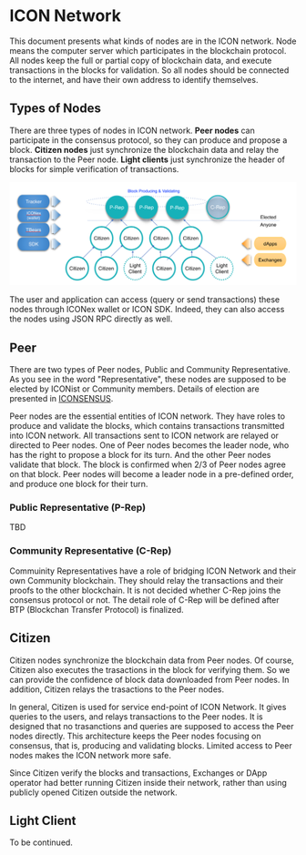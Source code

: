 ICON Network
==============

This document presents what kinds of nodes are in the ICON network. 
Node means the computer server which participates in the blockchain protocol.
All nodes keep the full or partial copy of blockchain data, and execute transactions in the blocks for validation.
So all nodes should be connected to the internet, and have their own address to identify themselves.

## Types of Nodes

There are three types of nodes in ICON network.
**Peer nodes** can participate in the consensus protocol, so they can produce and propose a block.
**Citizen nodes** just synchronize the blockchain data and relay the transaction to the Peer node.
**Light clients** just synchronize the header of blocks for simple verification of transactions.

![types of nodes](types_of_nodes.png)

The user and application can access (query or send transactions) these nodes through ICONex wallet or ICON SDK. 
Indeed, they can also access the nodes using JSON RPC directly as well.

## Peer

There are two types of Peer nodes, Public and Community Representative. 
As you see in the word "Representative", these nodes are supposed to be elected by ICONist or Community members.
Details of election are presented in [ICONSENSUS](https://icon.community/iconsensus/).

Peer nodes are the essential entities of ICON network. 
They have roles to produce and validate the blocks, which contains transactions transmitted into ICON network.
All transactions sent to ICON network are relayed or directed to Peer nodes.
One of Peer nodes becomes the leader node, who has the right to propose a block for its turn. 
And the other Peer nodes validate that block. The block is confirmed when 2/3 of Peer nodes agree on that block.
Peer nodes will become a leader node in a pre-defined order, and produce one block for their turn.

### Public Representative (P-Rep)

TBD

### Community Representative (C-Rep)

Commuinity Representatives have a role of bridging ICON Network and their own Community blockchain.
They should relay the transactions and their proofs to the other blockchain.
It is not decided whether C-Rep joins the consensus protocol or not. 
The detail role of C-Rep will be defined after BTP (Blockchan Transfer Protocol) is finalized.

## Citizen

Citizen nodes synchronize the blockchain data from Peer nodes. 
Of course, Citizen also executes the trasactions in the block for verifying them.
So we can provide the confidence of block data downloaded from Peer nodes.
In addition, Citizen relays the trasactions to the Peer nodes.

In general, Citizen is used for service end-point of ICON Network. 
It gives queries to the users, and relays transactions to the Peer nodes.
It is designed that no trasanctions and queries are supposed to access the Peer nodes directly.
This architecture keeps the Peer nodes focusing on consensus, that is, producing and validating blocks. 
Limited access to Peer nodes makes the ICON network more safe.

Since Citizen verify the blocks and transactions, Exchanges or DApp operator had better running Citizen inside their network, rather than using publicly opened Citizen outside the network.

## Light Client

To be continued.

